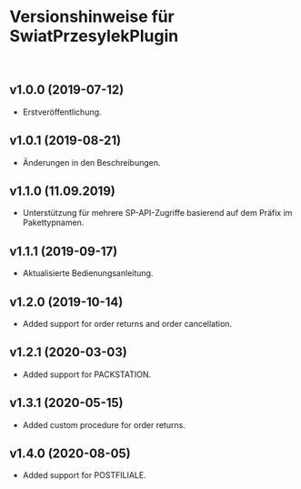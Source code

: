 # Versionshinweise für SwiatPrzesylekPlugin
 
## v1.0.0 (2019-07-12)

- Erstveröffentlichung.

## v1.0.1 (2019-08-21)

- Änderungen in den Beschreibungen.

## v1.1.0 (11.09.2019)

- Unterstützung für mehrere SP-API-Zugriffe basierend auf dem Präfix im Pakettypnamen.

## v1.1.1 (2019-09-17)

- Aktualisierte Bedienungsanleitung.

## v1.2.0 (2019-10-14)

- Added support for order returns and order cancellation.

## v1.2.1 (2020-03-03)

- Added support for PACKSTATION.

## v1.3.1 (2020-05-15)

- Added custom procedure for order returns.

## v1.4.0 (2020-08-05)

- Added support for POSTFILIALE.